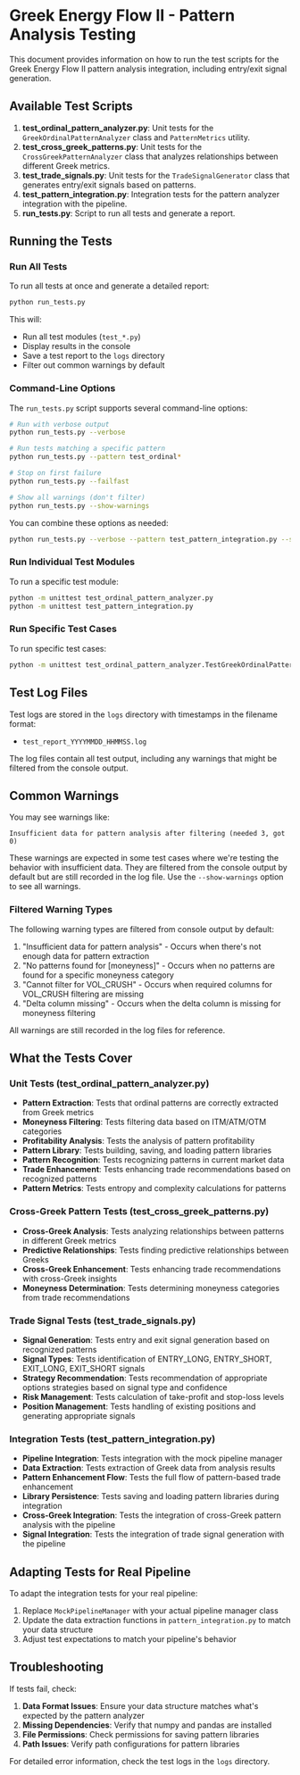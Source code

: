 # Greek Energy Flow II - Pattern Analysis Testing

This document provides information on how to run the test scripts for the Greek Energy Flow II pattern analysis integration, including entry/exit signal generation.

## Available Test Scripts

1. **test_ordinal_pattern_analyzer.py**: Unit tests for the `GreekOrdinalPatternAnalyzer` class and `PatternMetrics` utility.
2. **test_cross_greek_patterns.py**: Unit tests for the `CrossGreekPatternAnalyzer` class that analyzes relationships between different Greek metrics.
3. **test_trade_signals.py**: Unit tests for the `TradeSignalGenerator` class that generates entry/exit signals based on patterns.
4. **test_pattern_integration.py**: Integration tests for the pattern analyzer integration with the pipeline.
5. **run_tests.py**: Script to run all tests and generate a report.

## Running the Tests

### Run All Tests

To run all tests at once and generate a detailed report:

```bash
python run_tests.py
```

This will:
- Run all test modules (`test_*.py`)
- Display results in the console
- Save a test report to the `logs` directory
- Filter out common warnings by default

### Command-Line Options

The `run_tests.py` script supports several command-line options:

```bash
# Run with verbose output
python run_tests.py --verbose

# Run tests matching a specific pattern
python run_tests.py --pattern test_ordinal*

# Stop on first failure
python run_tests.py --failfast

# Show all warnings (don't filter)
python run_tests.py --show-warnings
```

You can combine these options as needed:

```bash
python run_tests.py --verbose --pattern test_pattern_integration.py --show-warnings
```

### Run Individual Test Modules

To run a specific test module:

```bash
python -m unittest test_ordinal_pattern_analyzer.py
python -m unittest test_pattern_integration.py
```

### Run Specific Test Cases

To run specific test cases:

```bash
python -m unittest test_ordinal_pattern_analyzer.TestGreekOrdinalPatternAnalyzer.test_extract_patterns
```

## Test Log Files

Test logs are stored in the `logs` directory with timestamps in the filename format:
- `test_report_YYYYMMDD_HHMMSS.log`

The log files contain all test output, including any warnings that might be filtered from the console output.

## Common Warnings

You may see warnings like:

```
Insufficient data for pattern analysis after filtering (needed 3, got 0)
```

These warnings are expected in some test cases where we're testing the behavior with insufficient data. They are filtered from the console output by default but are still recorded in the log file. Use the `--show-warnings` option to see all warnings.

### Filtered Warning Types

The following warning types are filtered from console output by default:

1. "Insufficient data for pattern analysis" - Occurs when there's not enough data for pattern extraction
2. "No patterns found for [moneyness]" - Occurs when no patterns are found for a specific moneyness category
3. "Cannot filter for VOL_CRUSH" - Occurs when required columns for VOL_CRUSH filtering are missing
4. "Delta column missing" - Occurs when the delta column is missing for moneyness filtering

All warnings are still recorded in the log files for reference.

## What the Tests Cover

### Unit Tests (test_ordinal_pattern_analyzer.py)

- **Pattern Extraction**: Tests that ordinal patterns are correctly extracted from Greek metrics
- **Moneyness Filtering**: Tests filtering data based on ITM/ATM/OTM categories
- **Profitability Analysis**: Tests the analysis of pattern profitability
- **Pattern Library**: Tests building, saving, and loading pattern libraries
- **Pattern Recognition**: Tests recognizing patterns in current market data
- **Trade Enhancement**: Tests enhancing trade recommendations based on recognized patterns
- **Pattern Metrics**: Tests entropy and complexity calculations for patterns

### Cross-Greek Pattern Tests (test_cross_greek_patterns.py)

- **Cross-Greek Analysis**: Tests analyzing relationships between patterns in different Greek metrics
- **Predictive Relationships**: Tests finding predictive relationships between Greeks
- **Cross-Greek Enhancement**: Tests enhancing trade recommendations with cross-Greek insights
- **Moneyness Determination**: Tests determining moneyness categories from trade recommendations

### Trade Signal Tests (test_trade_signals.py)

- **Signal Generation**: Tests entry and exit signal generation based on recognized patterns
- **Signal Types**: Tests identification of ENTRY_LONG, ENTRY_SHORT, EXIT_LONG, EXIT_SHORT signals
- **Strategy Recommendation**: Tests recommendation of appropriate options strategies based on signal type and confidence
- **Risk Management**: Tests calculation of take-profit and stop-loss levels
- **Position Management**: Tests handling of existing positions and generating appropriate signals

### Integration Tests (test_pattern_integration.py)

- **Pipeline Integration**: Tests integration with the mock pipeline manager
- **Data Extraction**: Tests extraction of Greek data from analysis results
- **Pattern Enhancement Flow**: Tests the full flow of pattern-based trade enhancement
- **Library Persistence**: Tests saving and loading pattern libraries during integration
- **Cross-Greek Integration**: Tests the integration of cross-Greek pattern analysis with the pipeline
- **Signal Integration**: Tests the integration of trade signal generation with the pipeline

## Adapting Tests for Real Pipeline

To adapt the integration tests for your real pipeline:

1. Replace `MockPipelineManager` with your actual pipeline manager class
2. Update the data extraction functions in `pattern_integration.py` to match your data structure
3. Adjust test expectations to match your pipeline's behavior

## Troubleshooting

If tests fail, check:

1. **Data Format Issues**: Ensure your data structure matches what's expected by the pattern analyzer
2. **Missing Dependencies**: Verify that numpy and pandas are installed
3. **File Permissions**: Check permissions for saving pattern libraries
4. **Path Issues**: Verify path configurations for pattern libraries

For detailed error information, check the test logs in the `logs` directory.

